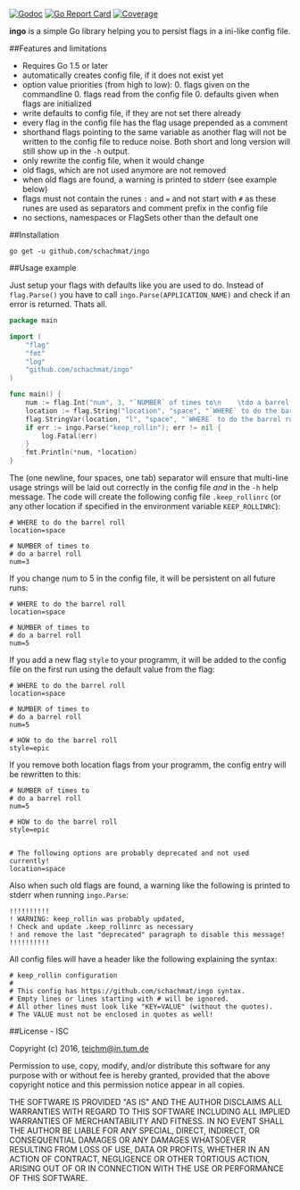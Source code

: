 [![Godoc](https://img.shields.io/badge/godoc-reference-blue.svg)](https://godoc.org/github.com/schachmat/ingo)
[![Go Report Card](https://goreportcard.com/badge/schachmat/ingo)](https://goreportcard.com/report/schachmat/ingo)
[![Coverage](https://gocover.io/_badge/github.com/schachmat/ingo)](https://gocover.io/github.com/schachmat/ingo)

**ingo** is a simple Go library helping you to persist flags in a ini-like config
file.

##Features and limitations

* Requires Go 1.5 or later
* automatically creates config file, if it does not exist yet
* option value priorities (from high to low):
  0. flags given on the commandline
  0. flags read from the config file
  0. defaults given when flags are initialized
* write defaults to config file, if they are not set there already
* every flag in the config file has the flag usage prepended as a comment
* shorthand flags pointing to the same variable as another flag will not be
  written to the config file to reduce noise. Both short and long version will
  still show up in the `-h` output.
* only rewrite the config file, when it would change
* old flags, which are not used anymore are not removed
* when old flags are found, a warning is printed to stderr (see example below)
* flags must not contain the runes `:` and `=` and not start with `#` as these
  runes are used as separators and comment prefix in the config file
* no sections, namespaces or FlagSets other than the default one

##Installation

```shell
go get -u github.com/schachmat/ingo
```

##Usage example

Just setup your flags with defaults like you are used to do. Instead of
`flag.Parse()` you have to call `ingo.Parse(APPLICATION_NAME)` and check if an
error is returned. Thats all.

```go
package main

import (
	"flag"
	"fmt"
	"log"
	"github.com/schachmat/ingo"
)

func main() {
	num := flag.Int("num", 3, "`NUMBER` of times to\n    \tdo a barrel roll")
	location := flag.String("location", "space", "`WHERE` to do the barrel roll")
	flag.StringVar(location, "l", "space", "`WHERE` to do the barrel roll (shorthand)")
	if err := ingo.Parse("keep_rollin"); err != nil {
		log.Fatal(err)
	}
	fmt.Println(*num, *location)
}
```

The (one newline, four spaces, one tab) separator will ensure that multi-line
usage strings will be laid out correctly in the config file *and* in the `-h`
help message. The code will create the following config file `.keep_rollinrc`
(or any other location if specified in the environment variable
`KEEP_ROLLINRC`):

```shell
# WHERE to do the barrel roll
location=space

# NUMBER of times to
# do a barrel roll
num=3
```

If you change num to 5 in the config file, it will be persistent on all future
runs:

```shell
# WHERE to do the barrel roll
location=space

# NUMBER of times to
# do a barrel roll
num=5
```

If you add a new flag `style` to your programm, it will be added to the config
file on the first run using the default value from the flag:

```shell
# WHERE to do the barrel roll
location=space

# NUMBER of times to
# do a barrel roll
num=5

# HOW to do the barrel roll
style=epic
```

If you remove both location flags from your programm, the config entry will be
rewritten to this:

```shell
# NUMBER of times to
# do a barrel roll
num=5

# HOW to do the barrel roll
style=epic


# The following options are probably deprecated and not used currently!
location=space
```

Also when such old flags are found, a warning like the following is printed to
stderr when running `ingo.Parse`:

```shell
!!!!!!!!!!
! WARNING: keep_rollin was probably updated,
! Check and update .keep_rollinrc as necessary
! and remove the last "deprecated" paragraph to disable this message!
!!!!!!!!!!
```

All config files will have a header like the following explaining the syntax:

```shell
# keep_rollin configuration
#
# This config has https://github.com/schachmat/ingo syntax.
# Empty lines or lines starting with # will be ignored.
# All other lines must look like "KEY=VALUE" (without the quotes).
# The VALUE must not be enclosed in quotes as well!
```

##License - ISC

Copyright (c) 2016,  <teichm@in.tum.de>

Permission to use, copy, modify, and/or distribute this software for any purpose
with or without fee is hereby granted, provided that the above copyright notice
and this permission notice appear in all copies.

THE SOFTWARE IS PROVIDED "AS IS" AND THE AUTHOR DISCLAIMS ALL WARRANTIES WITH
REGARD TO THIS SOFTWARE INCLUDING ALL IMPLIED WARRANTIES OF MERCHANTABILITY AND
FITNESS. IN NO EVENT SHALL THE AUTHOR BE LIABLE FOR ANY SPECIAL, DIRECT,
INDIRECT, OR CONSEQUENTIAL DAMAGES OR ANY DAMAGES WHATSOEVER RESULTING FROM LOSS
OF USE, DATA OR PROFITS, WHETHER IN AN ACTION OF CONTRACT, NEGLIGENCE OR OTHER
TORTIOUS ACTION, ARISING OUT OF OR IN CONNECTION WITH THE USE OR PERFORMANCE OF
THIS SOFTWARE.

